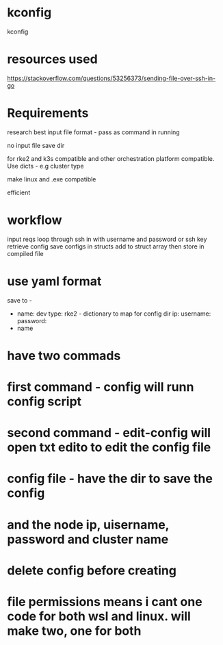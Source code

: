 # kconfig
kconfig

# resources used
https://stackoverflow.com/questions/53256373/sending-file-over-ssh-in-go

# Requirements
research best input file format - pass as command in running

no input file save dir

for rke2 and k3s compatible and other orchestration platform compatible. Use dicts - e.g cluster type

make linux and .exe compatible

efficient

# workflow
input reqs
loop through
ssh in with username and password or ssh key
retrieve config
save configs in structs
add to struct array
then store in compiled file

# use yaml format
save to - 

- name: dev
    type: rke2 - dictionary to map for config dir
    ip: 
    username:
    password:
- name


# have two commads
# first command - config will runn config script
# second command - edit-config will open txt edito to edit the config file
# config file - have the dir to save the config
#  and the node ip, uisername, password and cluster name
# delete config before creating

# file permissions means i cant one code for both wsl and linux. will make two, one for both